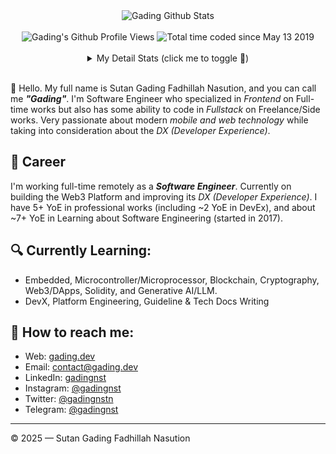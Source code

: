 <div align="center">
  <img src="https://github-readme-stats.vercel.app/api?username=gadingnst&show_icons=true&theme=dracula" alt="Gading Github Stats">
  <br><br>
  <img src="https://komarev.com/ghpvc/?username=gadingnst&color=F4A4B5&style=flat" alt="Gading's Github Profile Views" />
  <img src="https://wakatime.com/badge/user/7a831ab0-e43a-4215-aa08-92f915bed065.svg" alt="Total time coded since May 13 2019" />
  <br><br>
  <details>
    <summary>My Detail Stats (click me to toggle 👀)</summary>
    <br>
    <p><img src="https://github-readme-stats.vercel.app/api/top-langs/?username=gadingnst&theme=algolia&hide_border=true&langs_count=5" alt="Most used languages" /></p>
    <p><img src="https://github-readme-streak-stats.herokuapp.com/?user=gadingnst&theme=algolia" alt="Stat Streak" /></p>
    <p><img src="https://github-profile-trophy.vercel.app/?username=gadingnst&theme=algolia&margin-w=5&margin-h=5" alt="Github Trophy" /></p>
  </details>
</div>
<br>

👋 Hello. My full name is Sutan Gading Fadhillah Nasution, and you can call me ***"Gading"***. I'm Software Engineer who specialized in *Frontend* on Full-time works but also has some ability to code in *Fullstack* on Freelance/Side works. Very passionate about modern *mobile and web technology* while taking into consideration about the *DX (Developer Experience)*. 

## 💼 Career
I'm working full-time remotely as a ***Software Engineer***. Currently on building the Web3 Platform and improving its *DX (Developer Experience)*.
I have 5+ YoE in professional works (including ~2 YoE in DevEx), and about ~7+ YoE in Learning about Software Engineering (started in 2017).

## 🔍 Currently Learning:
- Embedded, Microcontroller/Microprocessor, Blockchain, Cryptography, Web3/DApps, Solidity, and Generative AI/LLM.
- DevX, Platform Engineering, Guideline & Tech Docs Writing

## 🚀 How to reach me:
- Web: [gading.dev](https://gading.dev)
- Email: [contact@gading.dev](mailto:contact@gading.dev)
- LinkedIn: [gadingnst](https://www.linkedin.com/in/gadingnst)
- Instagram: [@gadingnst](https://instagram.com/gadingnst)
- Twitter: [@gadingnstn](https://twitter.com/gadingnstn)
- Telegram: [@gadingnst](https://t.me/gadingnst)

---

© 2025 — Sutan Gading Fadhillah Nasution
